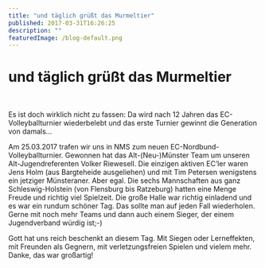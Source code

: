 ```yaml
---
title: "und täglich grüßt das Murmeltier"
published: 2017-03-31T16:26:25
description: ""
featuredImage: /blog-default.png
---
```


# und täglich grüßt das Murmeltier

<img loading="lazy" src="/old/DSC_3790.jpg" alt> <img loading="lazy" src="/old/Volker-Riewesell-01.jpg" alt> <img loading="lazy" src="/old/Volker-Riewesell-02.jpg" alt><img loading="lazy" src="/old/Sieger-Alt-Neumünster.jpg" alt>

Es ist doch wirklich nicht zu fassen: Da wird nach 12 Jahren das EC-Volleyballturnier wiederbelebt und das erste Turnier gewinnt die Generation von damals&#8230;

Am 25.03.2017 trafen wir uns in NMS zum neuen EC-Nordbund-Volleyballturnier. Gewonnen hat das Alt-(Neu-)Münster Team um unseren Alt-Jugendreferenten Volker Riewesell. Die einzigen aktiven EC&#8217;ler waren Jens Holm (aus Bargteheide ausgeliehen) und mit Tim Petersen wenigstens ein jetziger Münsteraner. Aber egal. Die sechs Mannschaften aus ganz Schleswig-Holstein (von Flensburg bis Ratzeburg) hatten eine Menge Freude und richtig viel Spielzeit. Die große Halle war richtig einladend und es war ein rundum schöner Tag. Das sollte man auf jeden Fall wiederholen. Gerne mit noch mehr Teams und dann auch einem Sieger, der einem Jugendverband würdig ist;-)

Gott hat uns reich beschenkt an diesem Tag. Mit Siegen oder Lerneffekten, mit Freunden als Gegnern, mit verletzungsfreien Spielen und vielem mehr. Danke, das war großartig!